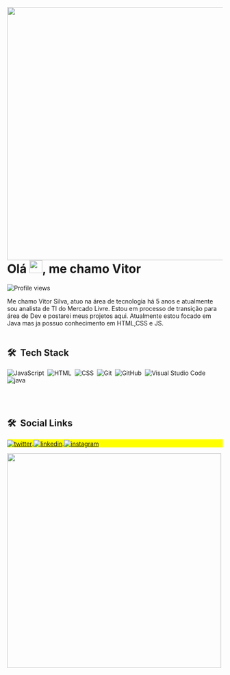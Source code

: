 
<img align="right" height="590em" src="https://raw.githubusercontent.com/gist/vitto2/fcbb0c793c69b76f9d9129cc3a2dc379/raw/6471d6df1f5ba1ace2e461c85448c3c8daafa1c9/githubcard.svg"/>
<h1 align="left">Olá <img src="https://raw.githubusercontent.com/kaueMarques/kaueMarques/master/hi.gif" width="30px">, me chamo Vitor</h1>
<p align="left"> <img src="https://komarev.com/ghpvc/?username=vitto2&color=yellow" alt="Profile views" /> </p>

Me chamo Vitor Silva, atuo na área de tecnologia há 5 anos e atualmente sou analista de TI do Mercado Livre. Estou em processo de transição para área de Dev e postarei meus projetos aqui. Atualmente estou focado em Java mas ja possuo conhecimento em HTML,CSS e JS.  
<br>

## 🛠 &nbsp;Tech Stack

![JavaScript](https://img.shields.io/badge/-JavaScript-05122A?style=flat&logo=javascript)&nbsp;
![HTML](https://img.shields.io/badge/-HTML-05122A?style=flat&logo=HTML5)&nbsp;
![CSS](https://img.shields.io/badge/-CSS-05122A?style=flat&logo=CSS3&logoColor=1572B6)&nbsp;
![Git](https://img.shields.io/badge/-Git-05122A?style=flat&logo=git)&nbsp;
![GitHub](https://img.shields.io/badge/-GitHub-05122A?style=flat&logo=github)&nbsp;
![Visual Studio Code](https://img.shields.io/badge/-Visual%20Studio%20Code-05122A?style=flat&logo=visual-studio-code&logoColor=007ACC)&nbsp;
![java](https://img.shields.io/badge/-Java-007396?style=flat-square&logo=java)&nbsp;




<br>

<br>

## 🛠 &nbsp;Social Links

<p align="left" style="background:yellow">
  
<a href="https://twitter.com/soy_vitto" target="_blank">
  <img align="center" src="https://img.shields.io/badge/-Twitter-05122A?style=flat&logo=twitter" alt="twitter"/>  
</a>
<a href="https://www.linkedin.com/in/vitorsdev/" target="_blank">
  <img align="center" src="https://img.shields.io/badge/-Linkedin-05122A?style=flat&logo=linkedin" alt="linkedin"/>
</a>
<a href="https://www.instagram.com/vitto.js/" target="_blank">
 <img align="center" src="https://img.shields.io/badge/-Instagram-05122A?style=flat&logo=instagram" alt="instagram"/>
</a>
</p>

<img width="500em" src="https://github-readme-twitter-gazf.vercel.app/api?id=soy_vitto&layout=wide&show_reply=off&show_retweet=on" />

